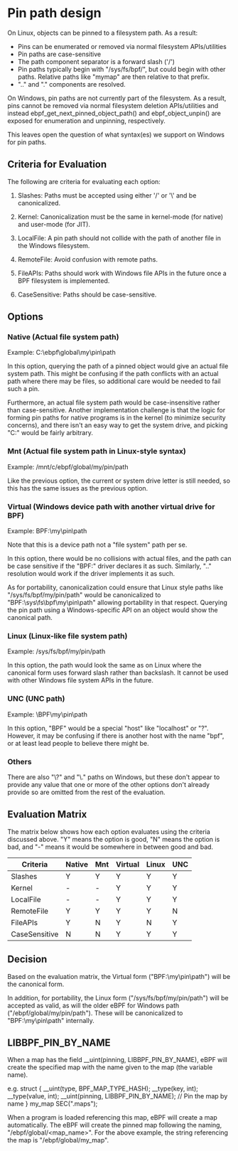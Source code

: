# Pin path design

On Linux, objects can be pinned to a filesystem path.  As a result:
* Pins can be enumerated or removed via normal filesystem APIs/utilities
* Pin paths are case-sensitive
* The path component separator is a forward slash ('/')
* Pin paths typically begin with "/sys/fs/bpf/", but could begin with other
  paths. Relative paths like "mymap" are then relative to that prefix.
* ".." and "." components are resolved.

On Windows, pin paths are not currently part of the filesystem.  As a result,
pins cannot be removed via normal filesystem deletion APIs/utilities and instead
ebpf_get_next_pinned_object_path() and ebpf_object_unpin() are exposed
for enumeration and unpinning, respectively.

This leaves open the question of what syntax(es) we support on Windows for pin paths.

## Criteria for Evaluation

The following are criteria for evaluating each option:

1. Slashes: Paths must be accepted using either '/' or '\\' and be canonicalized.

1. Kernel: Canonicalization must be the same in kernel-mode (for native) and user-mode (for JIT).

1. LocalFile: A pin path should not collide with the path of another file in the Windows filesystem.

1. RemoteFile: Avoid confusion with remote paths.

1. FileAPIs: Paths should work with Windows file APIs in the future once a BPF filesystem is implemented.

1. CaseSensitive: Paths should be case-sensitive.

## Options

### Native (Actual file system path)

Example: C:\ebpf\global\my\pin\path

In this option, querying the path of a pinned object would give an actual file system path.
This might be confusing if the path conflicts with an actual path where there may be files,
so additional care would be needed to fail such a pin.

Furthermore, an actual file system path would be case-insensitive rather than case-sensitive.
Another implementation challenge is that the logic for forming pin paths for native programs
is in the kernel (to minimize security concerns), and there isn't an easy way to get the
system drive, and picking "C:" would be fairly arbitrary.

### Mnt (Actual file system path in Linux-style syntax)

Example: /mnt/c/ebpf/global/my/pin/path

Like the previous option, the current or system drive letter is still needed, so this has
the same issues as the previous option.

### Virtual (Windows device path with another virtual drive for BPF)

Example: BPF:\my\pin\path

Note that this is a device path not a "file system" path per se.

In this option, there would be no collisions with actual files, and the path can be case
sensitive if the "BPF:" driver declares it as such.  Similarly, ".." resolution would work if
the driver implements it as such.

As for portability, canonicalization could ensure that Linux style paths like
"/sys/fs/bpf/my/pin/path" would be canonicalized to "BPF:\sys\fs\bpf\my\pin\path" allowing
portability in that respect.  Querying the pin path using a Windows-specific
API on an object would show the canonical path.

### Linux (Linux-like file system path)

Example: /sys/fs/bpf/my/pin/path

In this option, the path would look the same as on Linux where
the canonical form uses forward slash rather than backslash.
It cannot be used with other Windows file system APIs in the future.

### UNC (UNC path)

Example: \\BPF\my\pin\path

In this option, "BPF" would be a special "host" like "localhost" or "?".
However, it may be confusing if there is another host with the name "bpf",
or at least lead people to believe there might be.

### Others

There are also "\\?\" and "\\.\" paths on Windows, but these don't
appear to provide any value that one or more of the other options don't
already provide so are omitted from the rest of the evaluation.

## Evaluation Matrix

The matrix below shows how each option evaluates using the
criteria discussed above.  "Y" means the option is good,
"N" means the option is bad, and "-" means it would be somewhere
in between good and bad.

| Criteria      | Native | Mnt | Virtual | Linux | UNC |
| ------------- | ------ | --- | ------- | ----- | --- |
| Slashes       | Y      | Y   | Y       | Y     | Y   |
| Kernel        | -      | -   | Y       | Y     | Y   |
| LocalFile     | -      | -   | Y       | Y     | Y   |
| RemoteFile    | Y      | Y   | Y       | Y     | N   |
| FileAPIs      | Y      | N   | Y       | N     | Y   |
| CaseSensitive | N      | N   | Y       | Y     | Y   |

## Decision

Based on the evaluation matrix, the Virtual form
("BPF:\my\pin\path") will be the canonical form.

In addition, for portability, the Linux form ("/sys/fs/bpf/my/pin/path")
will be accepted as valid, as will the older eBPF for Windows
path ("/ebpf/global/my/pin/path").  These will be canonicalized
to "BPF:\my\pin\path" internally.

## LIBBPF_PIN_BY_NAME

When a map has the field __uint(pinning, LIBBPF_PIN_BY_NAME), eBPF will create
the specified map with the name given to the map (the variable name).

e.g.
struct {
__uint(type, BPF_MAP_TYPE_HASH);
__type(key, int);
__type(value, int);
__uint(pinning, LIBBPF_PIN_BY_NAME); // Pin the map by name
} my_map SEC(".maps");

When a program is loaded referencing this map, eBPF will create a map automatically.
The eBPF will create the pinned map following the naming, "/ebpf/global/<map_name>".
For the above example, the string referencing the map is "/ebpf/global/my_map".
